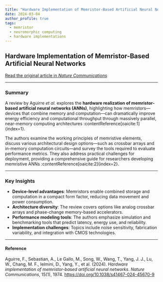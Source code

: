 ```yaml
---
title: "Hardware Implementation of Memristor-Based Artificial Neural Networks"
date: 2024-03-04
author_profile: true
tags:
  - memristor
  - neuromorphic computing
  - hardware implementations
---
```


## Hardware Implementation of Memristor-Based Artificial Neural Networks

[Read the original article in *Nature Communications*](https://www.nature.com/articles/s41467-024-45670-9)

---

### Summary

A review by Aguirre *et al.* explores the **hardware realization of memristor-based artificial neural networks (ANNs)**, highlighting how memristors—devices that combine memory and computation—can dramatically improve energy efficiency and computational throughput through massively parallel, near-memory computing architectures :contentReference[oaicite:1]{index=1}.

The authors examine the working principles of memristive elements, discuss various architectural design options—such as crossbar arrays and in-memory computation circuits—and survey the tools required to evaluate performance metrics. They also address practical challenges for deployment, providing a comprehensive guide for researchers developing memristive ANNs :contentReference[oaicite:2]{index=2}.

---

### Key Insights

- **Device-level advantages**: Memristors enable combined storage and computation in a compact form factor, reducing data movement and power consumption.  
- **Architecture diversity**: The review covers options like analog crossbar arrays and phase-change memory-based accelerators.  
- **Performance modeling tools**: The authors emphasize simulation and benchmarking tools that predict latency, energy use, and reliability.  
- **Implementation challenges**: Topics include noise sensitivity, fabrication variability, and integration with CMOS technologies.

---

#### Reference

Aguirre, F., Sebastian, A., Le Gallo, M., Song, W., Wang, T., Yang, J. J., Lu, W., Chang, M. F., Ielmini, D., Yang, Y., et al. (2024). *Hardware implementation of memristor-based artificial neural networks*. *Nature Communications*, 15(1), 1974. https://doi.org/10.1038/s41467-024-45670-9  
